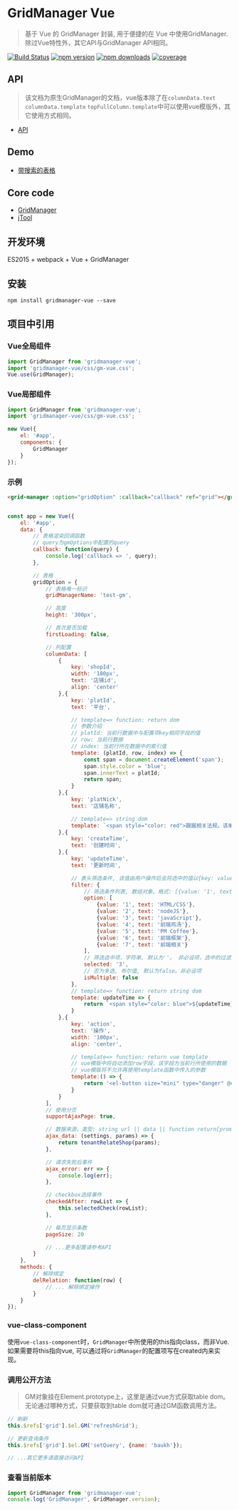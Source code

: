# GridManager Vue
> 基于 Vue 的 GridManager 封装, 用于便捷的在 Vue 中使用GridManager. 除过Vue特性外，其它API与GridManager API相同。

[![Build Status](https://travis-ci.org/baukh789/GridManager.svg?branch=master&style=flat-square)](https://travis-ci.org/baukh789/GridManager)
[![npm version](https://img.shields.io/npm/v/gridmanager-vue.svg?style=flat-square)](https://www.npmjs.com/package/gridmanager-vue)
[![npm downloads](https://img.shields.io/npm/dt/gridmanager-vue.svg?style=flat-square)](https://www.npmjs.com/package/gridmanager-vue)
[![coverage](https://img.shields.io/codecov/c/github/baukh789/GridManager.svg?style=flat-square)](https://codecov.io/gh/baukh789/GridManager)

## API
> 该文档为原生GridManager的文档，vue版本除了在`columnData.text` `columnData.template` `topFullColumn.template`中可以使用vue模版外，其它使用方式相同。
- [API](http://gridmanager.lovejavascript.com/api/index.html)


## Demo
- [带搜索的表格](https://jsfiddle.net/baukh/0q7Lj59y/19/)

## Core code
- [GridManager](https://github.com/baukh789/GridManager)
- [jTool](https://github.com/baukh789/jTool)

## 开发环境
ES2015 + webpack + Vue + GridManager

## 安装
```
npm install gridmanager-vue --save
```

## 项目中引用
### Vue全局组件
```javascript
import GridManager from 'gridmanager-vue';
import 'gridmanager-vue/css/gm-vue.css';
Vue.use(GridManager);
```

### Vue局部组件
```javascript
import GridManager from 'gridmanager-vue';
import 'gridmanager-vue/css/gm-vue.css';

new Vue({
    el: '#app',
    components: {
        GridManager
    }
});
```

### 示例
```html
<grid-manager :option="gridOption" :callback="callback" ref="grid"></grid-manager>
```

```javascript

const app = new Vue({
    el: '#app',
    data: {
        // 表格渲染回调函数
        // query为gmOptions中配置的query
        callback: function(query) {
            console.log('callback => ', query);
        },

        // 表格
        gridOption = {
            // 表格唯一标识
            gridManagerName: 'test-gm',

            // 高度
            height: '300px',

            // 首次是否加载
            firstLoading: false,

            // 列配置
            columnData: [
                {
                    key: 'shopId',
                    width: '180px',
                    text: '店铺id',
                    align: 'center'
                },{
                    key: 'platId',
                    text: '平台',

                    // template=> function: return dom
                    // 参数介绍
                    // platId: 当前行数据中与配置项key相同字段的值
                    // row: 当前行数据
                    // index: 当前行所在数据中的索引值
                    template: (platId, row, index) => {
                        const span = document.createElement('span');
                        span.style.color = 'blue';
                        span.innerText = platId;
                        return span;
                    }
                },{
                    key: 'platNick',
                    text: '店铺名称',

                    // template=> string dom
                    template: `<span style="color: red">跟据相关法规，该单元格被过滤</span>`
                },{
                    key: 'createTime',
                    text: '创建时间',
                },{
                    key: 'updateTime',
                    text: '更新时间',

                    // 表头筛选条件, 该值由用户操作后会将选中的值以{key: value}的形式覆盖至query参数内。非必设项
                    filter: {
                        // 筛选条件列表, 数组对象。格式: [{value: '1', text: 'HTML/CSS'}],在使用filter时该参数为必设项。
                        option: [
                            {value: '1', text: 'HTML/CSS'},
                            {value: '2', text: 'nodeJS'},
                            {value: '3', text: 'javaScript'},
                            {value: '4', text: '前端鸡汤'},
                            {value: '5', text: 'PM Coffee'},
                            {value: '6', text: '前端框架'},
                            {value: '7', text: '前端相关'}
                        ],
                        // 筛选选中项，字符串, 默认为''。 非必设项，选中的过滤条件将会覆盖query
                        selected: '3',
                        // 否为多选, 布尔值, 默认为false。非必设项
                        isMultiple: false
                    },
                    // template=> function: return string dom
                    template: updateTime => {
                        return `<span style="color: blue">${updateTime}</span>`;
                    }
                },{
                    key: 'action',
                    text: '操作',
                    width: '100px',
                    align: 'center',

                    // template=> function: return vue template
                    // vue模版中将自动添加row字段，该字段为当前行所使用的数据
                    // vue模版将不允许再使用template函数中传入的参数
                    template:() => {
                        return '<el-button size="mini" type="danger" @click="delRelation(row)">解除绑定</el-button>';
                    }
                }
            ],
            // 使用分页
            supportAjaxPage: true,

            // 数据来源，类型: string url || data || function return[promise || string url || data]
            ajax_data: (settings, params) => {
                return tenantRelateShop(params);
            },

            // 请求失败后事件
            ajax_error: err => {
                console.log(err);
            },

            // checkbox选择事件
            checkedAfter: rowList => {
                this.selectedCheck(rowList);
            },

            // 每页显示条数
            pageSize: 20

            // ...更多配置请参考API
        }
    },
    methods: {
        // 解除绑定
        delRelation: function(row) {
            // ... 解除绑定操作
        }
    }
});
```

### vue-class-component
使用`vue-class-component`时，`GridManager`中所使用的this指向class，而非Vue.
如果需要将this指向vue, 可以通过将`GridManager`的配置项写在created内来实现。

### 调用公开方法
> GM对象挂在Element.prototype上，这里是通过vue方式获取table dom。无论通过哪种方式，只要获取到table dom就可通过GM函数调用方法。

```javascript
// 刷新
this.$refs['grid'].$el.GM('refreshGrid');

// 更新查询条件
this.$refs['grid'].$el.GM('setQuery', {name: 'baukh'});

// ...其它更多请直接访问API
```

### 查看当前版本

```javascript
import GridManager from 'gridmanager-vue';
console.log('GridManager', GridManager.version);
```
